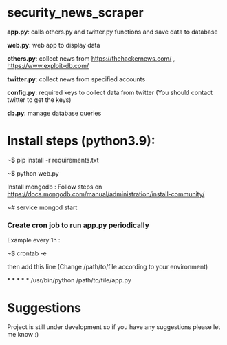 # security_news_scraper

**app.py**: calls others.py and twitter.py functions and save data to database

**web.py**: web app to display data 

**others.py**: collect news from https://thehackernews.com/ , https://www.exploit-db.com/ 

**twitter.py**: collect news from specified accounts 

**config.py**: required keys to collect data from twitter (You should contact twitter to get the keys) 

**db.py**: manage database queries

# Install steps (python3.9):
  ~$ pip install -r requirements.txt
  
  ~$ python web.py 

  Install mongodb : Follow steps on https://docs.mongodb.com/manual/administration/install-community/
  
  ~# service mongod start

### Create cron job to run app.py periodically

Example every 1h :

~$ crontab -e

then add this line (Change /path/to/file according to your environment) 

\* \* \* \* \* /usr/bin/python /path/to/file/app.py

# Suggestions
Project is still under development so if you have any suggestions please let me know :)

